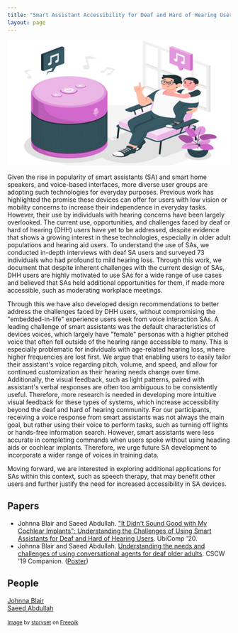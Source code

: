 ```yaml
---
title: "Smart Assistant Accessibility for Deaf and Hard of Hearing Users"
layout: page
---
```


<div class="row">
    <div class="col-md-12">
        <div class="col-xs-offset-1 col-md-10">
	        <img src="/files/images/projects/speaker-accessibility.jpg"/>
        </div>
    </div>
</div>

Given the rise in popularity of smart assistants (SA) and smart home speakers, and voice-based interfaces, more diverse user groups are adopting such technologies for everyday purposes. Previous work has highlighted the promise these devices can offer for users with low vision or mobility concerns to increase their independence in everyday tasks. However, their use by individuals with hearing concerns have been largely overlooked. The current use, opportunities, and challenges faced by deaf or hard of hearing (DHH) users have yet to be addressed, despite evidence that shows a growing interest in these technologies, especially in older adult populations and hearing aid users. To understand the use of SAs, we conducted in-depth interviews with deaf SA users and surveyed 73 individuals who had profound to mild hearing loss. Through this work, we document that despite inherent challenges with the current design of SAs, DHH users are highly motivated to use SAs for a wide range of use cases and believed that SAs held additional opportunities for them, if made more accessible, such as moderating workplace meetings.

Through this we have also developed design recommendations to better address the challenges faced by DHH users, without compromising the "embedded-in-life" experience users seek from voice interaction SAs. A leading challenge of smart assistants was the default characteristics of devices voices, which largely have "female" personas with a higher pitched voice that often fell outside of the hearing range accessible to many. This is especially problematic for individuals with age-related hearing loss, where higher frequencies are lost first. We argue that enabling users to easily tailor their assistant's voice regarding pitch, volume, and speed, and allow for continued customization as their hearing needs change over time. Additionally, the visual feedback, such as light patterns, paired with assistant's verbal responses are often too ambiguous to be consistently useful. Therefore, more research is needed in developing more intuitive visual feedback for these types of systems, which increase accessibility beyond the deaf and hard of hearing community. For our participants, receiving a voice response from smart assistants was not always the main goal, but rather using their voice to perform tasks, such as turning off lights or hands-free information search. However, smart assistants were less accurate in completing commands when users spoke without using heading aids or cochlear implants. Therefore, we urge future SA development to incorporate a wider range of voices in training data.

Moving forward, we are interested in exploring additional applications for SAs within this context, such as speech therapy, that may benefit other users and further justify the need for increased accessibility in SA devices.

## Papers ##

* Johnna Blair and Saeed Abdullah.
["It Didn't Sound Good with My Cochlear Implants": Understanding the Challenges of Using Smart Assistants for Deaf and Hard of Hearing Users][ubicomp-2020].
UbiComp '20.
* Johnna Blair and Saeed Abdullah.
[Understanding the needs and challenges of using conversational agents for deaf older adults][cscw-poster-abstract-2019].
CSCW '19 Companion. ([Poster][cscw-poster-2019])

## People ##

[Johnna Blair](https://johnnablair.weebly.com)  
[Saeed Abdullah](https://saeedabdullah.com)

[ubicomp-2020]: /files/pubs/speaker-accessibility-ubicomp-2020.pdf
[cscw-poster-abstract-2019]: /files/pubs/speaker-accessibility-cscw-2019.pdf
[cscw-poster-2019]: /files/posters/speaker-accessibility-cscw-2019.pdf

<small><a href="https://www.freepik.com/free-vector/smart-speaker-concept-illustration_36239330.htm">Image</a> by <a href="https://www.freepik.com/author/stories">storyset</a> on <a href="https://www.freepik.com/">Freepik</a></small>